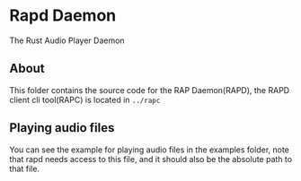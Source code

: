 # Rapd Daemon
The Rust Audio Player Daemon

## About
This folder contains the source code for the RAP Daemon(RAPD), the RAPD client cli tool(RAPC) is located in ```../rapc```


## Playing audio files
You can see the example for playing audio files in the examples folder, note that rapd needs access to this file, and it should also be the absolute path to that file.
